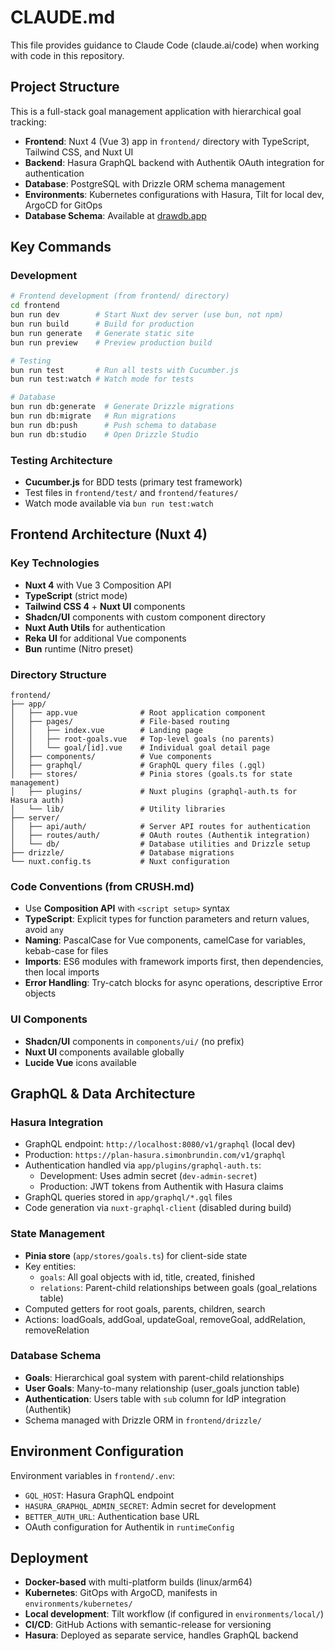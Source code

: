 # CLAUDE.md

This file provides guidance to Claude Code (claude.ai/code) when working with code in this repository.

## Project Structure

This is a full-stack goal management application with hierarchical goal tracking:
- **Frontend**: Nuxt 4 (Vue 3) app in `frontend/` directory with TypeScript, Tailwind CSS, and Nuxt UI
- **Backend**: Hasura GraphQL backend with Authentik OAuth integration for authentication
- **Database**: PostgreSQL with Drizzle ORM schema management
- **Environments**: Kubernetes configurations with Hasura, Tilt for local dev, ArgoCD for GitOps
- **Database Schema**: Available at [drawdb.app](https://www.drawdb.app/editor?shareId=a3185456f5496cf6a48840b0ecfea7e0)

## Key Commands

### Development
```bash
# Frontend development (from frontend/ directory)
cd frontend
bun run dev        # Start Nuxt dev server (use bun, not npm)
bun run build      # Build for production
bun run generate   # Generate static site
bun run preview    # Preview production build

# Testing
bun run test       # Run all tests with Cucumber.js
bun run test:watch # Watch mode for tests

# Database
bun run db:generate  # Generate Drizzle migrations
bun run db:migrate   # Run migrations
bun run db:push      # Push schema to database
bun run db:studio    # Open Drizzle Studio
```

### Testing Architecture
- **Cucumber.js** for BDD tests (primary test framework)
- Test files in `frontend/test/` and `frontend/features/`
- Watch mode available via `bun run test:watch`

## Frontend Architecture (Nuxt 4)

### Key Technologies
- **Nuxt 4** with Vue 3 Composition API
- **TypeScript** (strict mode)
- **Tailwind CSS 4** + **Nuxt UI** components
- **Shadcn/UI** components with custom component directory
- **Nuxt Auth Utils** for authentication
- **Reka UI** for additional Vue components
- **Bun** runtime (Nitro preset)

### Directory Structure
```
frontend/
├── app/
│   ├── app.vue              # Root application component
│   ├── pages/               # File-based routing
│   │   ├── index.vue        # Landing page
│   │   ├── root-goals.vue   # Top-level goals (no parents)
│   │   └── goal/[id].vue    # Individual goal detail page
│   ├── components/          # Vue components
│   ├── graphql/             # GraphQL query files (.gql)
│   ├── stores/              # Pinia stores (goals.ts for state management)
│   ├── plugins/             # Nuxt plugins (graphql-auth.ts for Hasura auth)
│   └── lib/                 # Utility libraries
├── server/
│   ├── api/auth/            # Server API routes for authentication
│   ├── routes/auth/         # OAuth routes (Authentik integration)
│   └── db/                  # Database utilities and Drizzle setup
├── drizzle/                 # Database migrations
└── nuxt.config.ts           # Nuxt configuration
```

### Code Conventions (from CRUSH.md)
- Use **Composition API** with `<script setup>` syntax
- **TypeScript**: Explicit types for function parameters and return values, avoid `any`
- **Naming**: PascalCase for Vue components, camelCase for variables, kebab-case for files
- **Imports**: ES6 modules with framework imports first, then dependencies, then local imports
- **Error Handling**: Try-catch blocks for async operations, descriptive Error objects

### UI Components
- **Shadcn/UI** components in `components/ui/` (no prefix)
- **Nuxt UI** components available globally
- **Lucide Vue** icons available

## GraphQL & Data Architecture

### Hasura Integration
- GraphQL endpoint: `http://localhost:8080/v1/graphql` (local dev)
- Production: `https://plan-hasura.simonbrundin.com/v1/graphql`
- Authentication handled via `app/plugins/graphql-auth.ts`:
  - Development: Uses admin secret (`dev-admin-secret`)
  - Production: JWT tokens from Authentik with Hasura claims
- GraphQL queries stored in `app/graphql/*.gql` files
- Code generation via `nuxt-graphql-client` (disabled during build)

### State Management
- **Pinia store** (`app/stores/goals.ts`) for client-side state
- Key entities:
  - `goals`: All goal objects with id, title, created, finished
  - `relations`: Parent-child relationships between goals (goal_relations table)
- Computed getters for root goals, parents, children, search
- Actions: loadGoals, addGoal, updateGoal, removeGoal, addRelation, removeRelation

### Database Schema
- **Goals**: Hierarchical goal system with parent-child relationships
- **User Goals**: Many-to-many relationship (user_goals junction table)
- **Authentication**: Users table with `sub` column for IdP integration (Authentik)
- Schema managed with Drizzle ORM in `frontend/drizzle/`

## Environment Configuration

Environment variables in `frontend/.env`:
- `GQL_HOST`: Hasura GraphQL endpoint
- `HASURA_GRAPHQL_ADMIN_SECRET`: Admin secret for development
- `BETTER_AUTH_URL`: Authentication base URL
- OAuth configuration for Authentik in `runtimeConfig`

## Deployment

- **Docker-based** with multi-platform builds (linux/arm64)
- **Kubernetes**: GitOps with ArgoCD, manifests in `environments/kubernetes/`
- **Local development**: Tilt workflow (if configured in `environments/local/`)
- **CI/CD**: GitHub Actions with semantic-release for versioning
- **Hasura**: Deployed as separate service, handles GraphQL backend